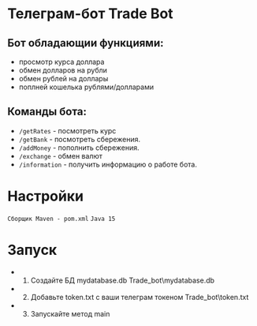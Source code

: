 # Телеграм-бот Trade Bot
## Бот обладающии функциями:
* просмотр курса доллара
* обмен долларов на рубли
* обмен рублей на доллары
* поплней кошелька рублями/долларами

## Команды бота:
* `/getRates` - посмотреть курс
* `/getBank` - посмотреть сбережения.
* `/addMoney` - пополнить сбережения.
* `/exchange` - обмен валют
* `/information` - получить информацию о работе бота.

# Настройки
```Сборщик Maven - pom.xml```
```Java 15```

# Запуск
* 1) Создайте БД mydatabase.db Trade_bot\mydatabase.db
* 2) Добавьте token.txt с ваши телеграм токеном Trade_bot\token.txt
* 3) Запускайте метод main
